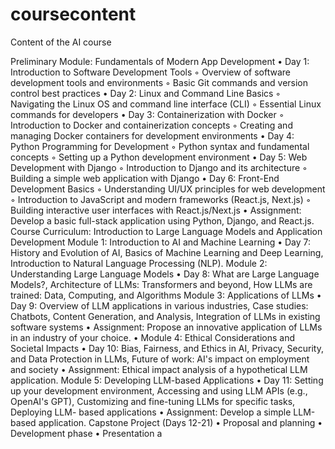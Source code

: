 # coursecontent
Content of the AI course

Preliminary Module: Fundamentals of Modern App Development
• Day 1: Introduction to Software Development Tools
◦ Overview of software development tools and environments
◦ Basic Git commands and version control best practices
• Day 2: Linux and Command Line Basics
◦ Navigating the Linux OS and command line interface (CLI)
◦ Essential Linux commands for developers
• Day 3: Containerization with Docker
◦ Introduction to Docker and containerization concepts
◦ Creating and managing Docker containers for development environments
• Day 4: Python Programming for Development
◦ Python syntax and fundamental concepts
◦ Setting up a Python development environment
• Day 5: Web Development with Django
◦ Introduction to Django and its architecture
◦ Building a simple web application with Django
• Day 6: Front-End Development Basics
◦ Understanding UI/UX principles for web development
◦ Introduction to JavaScript and modern frameworks (React.js, Next.js)
◦ Building interactive user interfaces with React.js/Next.js
• Assignment: Develop a basic full-stack application using Python, Django, and React.js.
Course Curriculum: Introduction to Large Language Models and Application
Development
Module 1: Introduction to AI and Machine Learning
• Day 7: History and Evolution of AI, Basics of Machine Learning and Deep Learning,
Introduction to Natural Language Processing (NLP).
Module 2: Understanding Large Language Models
• Day 8: What are Large Language Models?, Architecture of LLMs: Transformers and
beyond, How LLMs are trained: Data, Computing, and Algorithms
Module 3: Applications of LLMs
• Day 9: Overview of LLM applications in various industries, Case studies: Chatbots,
Content Generation, and Analysis, Integration of LLMs in existing software systems
• Assignment: Propose an innovative application of LLMs in an industry of your choice.
•
Module 4: Ethical Considerations and Societal Impacts
• Day 10: Bias, Fairness, and Ethics in AI, Privacy, Security, and Data Protection in
LLMs, Future of work: AI's impact on employment and society
• Assignment: Ethical impact analysis of a hypothetical LLM application.
Module 5: Developing LLM-based Applications
• Day 11: Setting up your development environment, Accessing and using LLM APIs (e.g.,
OpenAI's GPT), Customizing and fine-tuning LLMs for specific tasks, Deploying LLM-
based applications
• Assignment: Develop a simple LLM-based application.
Capstone Project (Days 12-21)
• Proposal and planning
• Development phase
• Presentation a
